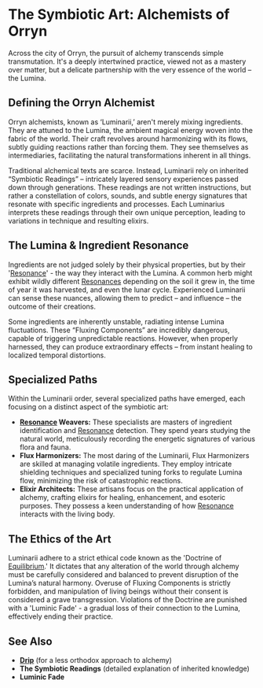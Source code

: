 # The Symbiotic Art: Alchemists of Orryn

Across the city of Orryn, the pursuit of alchemy transcends simple transmutation. It's a deeply intertwined practice, viewed not as a mastery over matter, but a delicate partnership with the very essence of the world – the Lumina.

## Defining the Orryn Alchemist

Orryn alchemists, known as ‘Luminarii,’ aren't merely mixing ingredients. They are attuned to the Lumina, the ambient magical energy woven into the fabric of the world. Their craft revolves around harmonizing with its flows, subtly guiding reactions rather than forcing them. They see themselves as intermediaries, facilitating the natural transformations inherent in all things.

Traditional alchemical texts are scarce. Instead, Luminarii rely on inherited “Symbiotic Readings” – intricately layered sensory experiences passed down through generations. These readings are not written instructions, but rather a constellation of colors, sounds, and subtle energy signatures that resonate with specific ingredients and processes. Each Luminarius interprets these readings through their own unique perception, leading to variations in technique and resulting elixirs.

## The Lumina & Ingredient Resonance

Ingredients are not judged solely by their physical properties, but by their '[Resonance](/raw/20250501/resonance/resonance.md)' - the way they interact with the Lumina. A common herb might exhibit wildly different [Resonances](/raw/20250504/cataclysm/resonance.md) depending on the soil it grew in, the time of year it was harvested, and even the lunar cycle. Experienced Luminarii can sense these nuances, allowing them to predict – and influence – the outcome of their creations.

Some ingredients are inherently unstable, radiating intense Lumina fluctuations. These “Fluxing Components” are incredibly dangerous, capable of triggering unpredictable reactions. However, when properly harnessed, they can produce extraordinary effects – from instant healing to localized temporal distortions.

## Specialized Paths

Within the Luminarii order, several specialized paths have emerged, each focusing on a distinct aspect of the symbiotic art:

*   **[Resonance](/raw/20250501/resonance/resonance.md) Weavers:** These specialists are masters of ingredient identification and [Resonance](/raw/20250504/cataclysm/resonance.md) detection. They spend years studying the natural world, meticulously recording the energetic signatures of various flora and fauna.
*   **Flux Harmonizers:** The most daring of the Luminarii, Flux Harmonizers are skilled at managing volatile ingredients. They employ intricate shielding techniques and specialized tuning forks to regulate Lumina flow, minimizing the risk of catastrophic reactions.
*   **Elixir Architects:** These artisans focus on the practical application of alchemy, crafting elixirs for healing, enhancement, and esoteric purposes. They possess a keen understanding of how [Resonance](/raw/20250501/resonance/resonance.md) interacts with the living body.

## The Ethics of the Art

Luminarii adhere to a strict ethical code known as the 'Doctrine of [Equilibrium](/raw/20250501/balance/equilibrium.md).' It dictates that any alteration of the world through alchemy must be carefully considered and balanced to prevent disruption of the Lumina’s natural harmony. Overuse of Fluxing Components is strictly forbidden, and manipulation of living beings without their consent is considered a grave transgression. Violations of the Doctrine are punished with a 'Luminic Fade' - a gradual loss of their connection to the Lumina, effectively ending their practice.

## See Also

*   **[Drip](/geography/settlement/city/city-of-or/shop/the-cauldron-lottery/drip.md)** (for a less orthodox approach to alchemy)
*   **The Symbiotic Readings** (detailed explanation of inherited knowledge)
*   **Luminic Fade**
